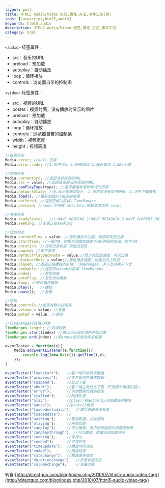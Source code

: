 ```yaml
---
layout: post
title: HTML5 Audio/Video 标签,属性,方法,事件汇总(转)
tags: [javascript,html5,audio]
keywords: html5,audio
description: HTML5 Audio/Video 标签,属性,方法,事件汇总
category: html
---
```


`<audio>` 标签属性：

* src：音乐的URL
* preload：预加载
* autoplay：自动播放
* loop：循环播放
* controls：浏览器自带的控制条

`<video>` 标签属性：

* src：视频的URL
* poster：视频封面，没有播放时显示的图片
* preload：预加载
* autoplay：自动播放
* loop：循环播放
* controls：浏览器自带的控制条
* width：视频宽度
* height：视频高度

```javascript
//错误状态
Media.error; //null:正常
Media.error.code; //1.用户终止 2.网络错误 3.解码错误 4.URL无效

//网络状态
Media.currentSrc; //返回当前资源的URL
Media.src = value; //返回或设置当前资源的URL
Media.canPlayType(type); //是否能播放某种格式的资源
Media.networkState; //0.此元素未初始化  1.正常但没有使用网络  2.正在下载数据  3.没有找到资源
Media.load(); //重新加载src指定的资源
Media.buffered; //返回已缓冲区域，TimeRanges
Media.preload; //none:不预载 metadata:预载资源信息 auto:

//准备状态
Media.readyState;	//1:HAVE_NOTHING 2:HAVE_METADATA 3.HAVE_CURRENT_DATA 4.HAVE_FUTURE_DATA 5.HAVE_ENOUGH_DATA
Media.seeking; //是否正在seeking

//回放状态
Media.currentTime = value; //当前播放的位置，赋值可改变位置
Media.startTime; //一般为0，如果为流媒体或者不从0开始的资源，则不为0
Media.duration; //当前资源长度 流返回无限
Media.paused; //是否暂停
Media.defaultPlaybackRate = value;//默认的回放速度，可以设置
Media.playbackRate = value;//当前播放速度，设置后马上改变
Media.played; //返回已经播放的区域，TimeRanges，关于此对象见下文
Media.seekable; //返回可以seek的区域 TimeRanges
Media.ended;	//是否结束
Media.autoPlay;	//是否自动播放
Media.loop;	//是否循环播放
Media.play();	//播放
Media.pause();	//暂停

//控制
Media.controls;//是否有默认控制条
Media.volume = value; //音量
Media.muted = value; //静音

//TimeRanges(区域)对象
TimeRanges.length; //区域段数
TimeRanges.start(index) //第index段区域的开始位置
TimeRanges.end(index) //第index段区域的结束位置
```

```javascript
eventTester = function(e){
	Media.addEventListener(e,function(){
		console.log((new Date()).getTime(),e);
	});
}

eventTester("loadstart");	//客户端开始请求数据
eventTester("progress");	//客户端正在请求数据
eventTester("suspend");		//延迟下载
eventTester("abort");		//客户端主动终止下载（不是因为错误引起），
eventTester("error");		//请求数据时遇到错误
eventTester("stalled");		//网速失速
eventTester("play");		//play()和autoplay开始播放时触发
eventTester("pause");		//pause()触发
eventTester("loadedmetadata");	//成功获取资源长度
eventTester("loadeddata");	//
eventTester("waiting");		//等待数据，并非错误
eventTester("playing");		//开始回放
eventTester("canplay");		//可以播放，但中途可能因为加载而暂停
eventTester("canplaythrough"); //可以播放，歌曲全部加载完毕
eventTester("seeking");		//寻找中
eventTester("seeked");		//寻找完毕
eventTester("timeupdate");	//播放时间改变
eventTester("ended");		//播放结束
eventTester("ratechange");	//播放速率改变
eventTester("durationchange");	//资源长度改变
eventTester("volumechange");	//音量改变
```

转自:[http://directguo.com/blog/index.php/2010/07/html5-audio-video-tag/](http://directguo.com/blog/index.php/2010/07/html5-audio-video-tag/)